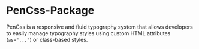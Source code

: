 # PenCss-Package
PenCss is a responsive and fluid typography system that allows developers to easily manage typography styles using custom HTML attributes (`as="..."`) or class-based styles.
